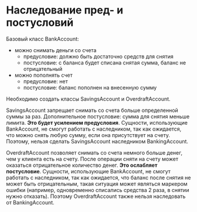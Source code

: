 # Наследование пред- и постусловий
Базовый класс BankAccount:
 - можно снимать деньги со счета
   - предусловие: должно быть достаточно средств для снятия
   - постусловие: с баланса будет списана снятая сумма, баланс не отрицательный
 - можно пополнять счет
   - предусловие: нет
   - постусловие: баланс пополнен на внесенную сумму

Необходимо создать классы SavingsAccount и OverdraftAccount.

SavingsAccount запрещает снимать со счета больше определенной суммы за раз.
Дополнительное постусловие: сумма для снятия меньше лимита.
**Это будет усилением предусловия**. Сущности, использующие BankAccount, не смогут работать с наследником, так как
ожидается, что можно снять любую сумму, если она присутствует на счету.
Поэтому, нельзя сделать SavingsAccount наследником BankingAccount.

OverdraftAccount позволяет снимать со счета немного больше денег, чем у клиента есть на счету. После операции сняти
на счету может оказаться отрицательное количество денег. **Это ослабляет постусловие**. Сущности, использующие BankAccount,
не смогут работать с наследником, так как ожидается, что баланс после снятия не может быть отрицательным, такая ситуация
может являться маркером ошибки (например, одновременно списались средства 2 раза, в снятии нужно отказать).
Поэтому OverdraftAccount также нельзя наследовать от BankingAccount.